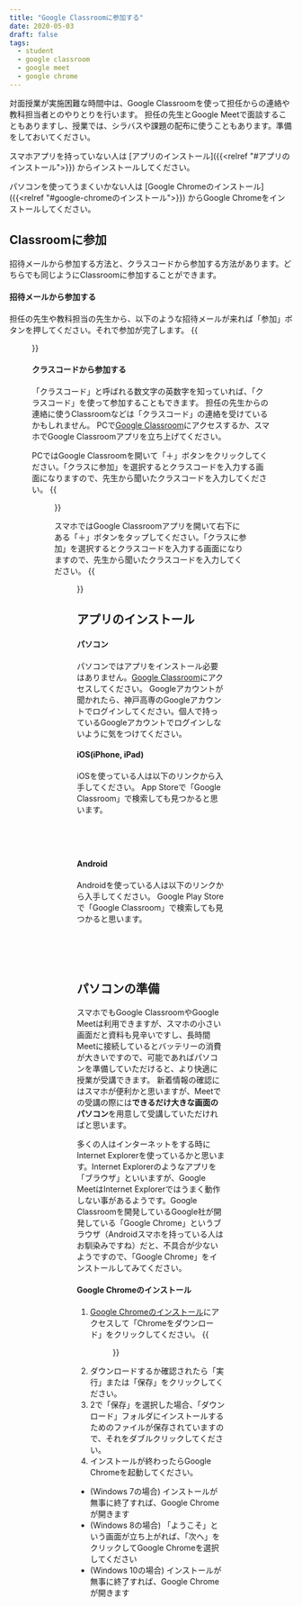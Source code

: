 ```yaml
---
title: "Google Classroomに参加する"
date: 2020-05-03
draft: false
tags: 
  - student
  - google classroom
  - google meet
  - google chrome
---
```


対面授業が実施困難な時間中は、Google Classroomを使って担任からの連絡や教科担当者とのやりとりを行います。
担任の先生とGoogle Meetで面談することもありますし、授業では、シラバスや課題の配布に使うこともあります。準備をしておいてください。

スマホアプリを持っていない人は
[アプリのインストール]({{<relref "#アプリのインストール">}})
からインストールしてください。

パソコンを使ってうまくいかない人は
[Google Chromeのインストール]({{<relref "#google-chromeのインストール">}})
からGoogle Chromeをインストールしてください。


## Classroomに参加
招待メールから参加する方法と、クラスコードから参加する方法があります。どちらでも同じようにClassroomに参加することができます。
#### 招待メールから参加する
担任の先生や教科担当の先生から、以下のような招待メールが来れば「参加」ボタンを押してください。それで参加が完了します。
{{<figure src="1.png" title="" class="center" width="350">}}



#### クラスコードから参加する
「クラスコード」と呼ばれる数文字の英数字を知っていれば、「クラスコード」を使って参加することもできます。
担任の先生からの連絡に使うClassroomなどは「クラスコード」の連絡を受けているかもしれません。
PCで[Google Classroom](https://classroom.google.com/)にアクセスするか、スマホでGoogle Classroomアプリを立ち上げてください。

PCではGoogle Classroomを開いて「＋」ボタンをクリックしてください。「クラスに参加」を選択するとクラスコードを入力する画面になりますので、先生から聞いたクラスコードを入力してください。
{{<figure src="2.png" title="" class="center" width="500">}}

スマホではGoogle Classroomアプリを開いて右下にある「＋」ボタンをタップしてください。「クラスに参加」を選択するとクラスコードを入力する画面になりますので、先生から聞いたクラスコードを入力してください。
{{<figure src="3.png" title="" class="center" width="350">}}




## アプリのインストール
#### パソコン
パソコンではアプリをインストール必要はありません。[Google Classroom](https://classroom.google.com/)にアクセスしてください。
Googleアカウントが聞かれたら、神戸高専のGoogleアカウントでログインしてください。個人で持っているGoogleアカウントでログインしないように気をつけてください。

#### iOS(iPhone, iPad)
iOSを使っている人は以下のリンクから入手してください。
App Storeで「Google Classroom」で検索しても見つかると思います。

<a href="https://apps.apple.com/jp/app/hangouts-meet-by-google/id924620788?mt=8" style="display:inline-block;overflow:hidden;background:url(https://linkmaker.itunes.apple.com/ja-jp/badge-lrg.svg?releaseDate=2017-02-27&kind=iossoftware&bubble=ios_apps) no-repeat;width:135px;height:45px;"></a>



#### Android
Androidを使っている人は以下のリンクから入手してください。
Google Play Storeで「Google Classroom」で検索しても見つかると思います。

<a href="https://play.google.com/store/apps/details?id=com.google.android.apps.classroom&hl=ja&pcampaignid=pcampaignidMKT-Other-global-all-co-prtnr-py-PartBadge-Mar2515-1" style="display:inline-block;overflow:hidden;background:url(https://play.google.com/intl/us-en/badges/static/images/badges/ja_badge_web_generic.png) no-repeat;width:150px;height:55px;background-size: cover;"></a>



## パソコンの準備
スマホでもGoogle ClassroomやGoogle Meetは利用できますが、スマホの小さい画面だと資料も見辛いですし、長時間Meetに接続しているとバッテリーの消費が大きいですので、可能であればパソコンを準備していただけると、より快適に授業が受講できます。
新着情報の確認にはスマホが便利かと思いますが、Meetでの受講の際には**できるだけ大きな画面のパソコン**を用意して受講していただければと思います。

多くの人はインターネットをする時にInternet Explorerを使っているかと思います。Internet Explorerのようなアプリを「ブラウザ」といいますが、Google MeetはInternet Explorerではうまく動作しない事があるようです。Google Classroomを開発しているGoogle社が開発している「Google Chrome」というブラウザ（Androidスマホを持っている人はお馴染みですね）だと、不具合が少ないようですので、「Google Chrome」をインストールしてみてください。

#### Google Chromeのインストール
1. [Google Chromeのインストール](https://www.google.com/intl/ja_jp/chrome/)にアクセスして「Chromeをダウンロード」をクリックしてください。
{{<figure src="4.png" title="" class="center" width="500">}}
1. ダウンロードするか確認されたら「実行」または「保存」をクリックしてください。
1. 2で「保存」を選択した場合、「ダウンロード」フォルダにインストールするためのファイルが保存されていますので、それをダブルクリックしてください。
1. インストールが終わったらGoogle Chromeを起動してください。
- (Windows 7の場合) インストールが無事に終了すれば、Google Chromeが開きます
- (Windows 8の場合) 「ようこそ」という画面が立ち上がれば、「次へ」をクリックしてGoogle Chromeを選択してください
- (Windows 10の場合) インストールが無事に終了すれば、Google Chromeが開きます


